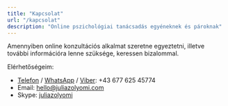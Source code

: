 ```yaml
---
title: "Kapcsolat"
url: "/kapcsolat"
description: "Online pszichológiai tanácsadás egyéneknek és pároknak"
---
```

Amennyiben online konzultációs alkalmat szeretne egyeztetni, illetve további információra lenne szüksége, keressen bizalommal.

Elérhetőségeim:

* [Telefon](tel:+4367762545774) / [WhatsApp](https://wa.me/4367762545774) / [Viber](viber://chat?number=4367762545774): +43 677 625 45774
* Email: hello@juliazolyomi.com
* Skype: [juliazolyomi](skype:juliazolyomi?chat)
